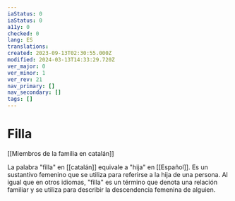 ```yaml
---
iaStatus: 0
iaStatus: 0
a11y: 0
checked: 0
lang: ES
translations: 
created: 2023-09-13T02:30:55.000Z
modified: 2024-03-13T14:33:29.720Z
ver_major: 0
ver_minor: 1
ver_rev: 21
nav_primary: []
nav_secondary: []
tags: []
---
```

# Filla

[[Miembros de la familia en catalán]]

La palabra "filla" en [[catalán]] equivale a "hija" en [[Español]]. Es un sustantivo femenino que se utiliza para referirse a la hija de una persona. Al igual que en otros idiomas, "filla" es un término que denota una relación familiar y se utiliza para describir la descendencia femenina de alguien.